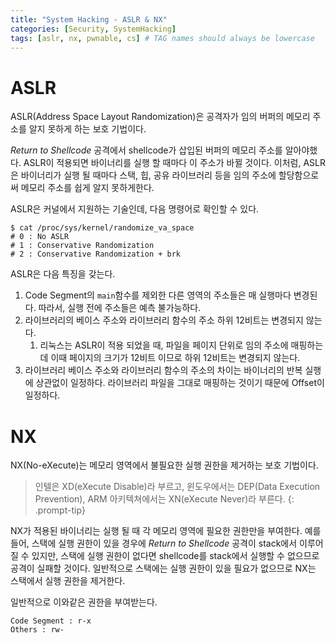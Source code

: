 ```yaml
---
title: "System Hacking - ASLR & NX"
categories: [Security, SystemHacking]
tags: [aslr, nx, pwnable, cs] # TAG names should always be lowercase
---
```


# ASLR
ASLR(Address Space Layout Randomization)은 공격자가 임의 버퍼의 메모리 주소를 알지 못하게 하는 보호 기법이다. 

*Return to Shellcode* 공격에서 shellcode가 삽입된 버퍼의 메모리 주소를 알아야했다. ASLR이 적용되면 바이너리를 실행 할 때마다 이 주소가 바뀔 것이다. 이처럼, ASLR은 바이너리가 실행 될 때마다 스택, 힙, 공유 라이브러리 등을 임의 주소에 할당함으로써 메모리 주소를 쉽게 알지 못하게한다.

ASLR은 커널에서 지원하는 기술인데, 다음 명령어로 확인할 수 있다.
```shell
$ cat /proc/sys/kernel/randomize_va_space
# 0 : No ASLR
# 1 : Conservative Randomization
# 2 : Conservative Randomization + brk
```

ASLR은 다음 특징을 갖는다.
1. Code Segment의 `main`함수를 제외한 다른 영역의 주소들은 매 실행마다 변경된다. 따라서, 실행 전에 주소들은 예측 불가능하다.
2. 라이브러리의 베이스 주소와 라이브러리 함수의 주소 하위 12비트는 변경되지 않는다. 
   1. 리눅스는 ASLR이 적용 되었을 때, 파일을 페이지 단위로 임의 주소에 매핑하는데 이때 페이지의 크기가 12비트 이므로 하위 12비트는 변경되지 않는다.
3. 라이브러리 베이스 주소와 라이브러리 함수의 주소의 차이는 바이너리의 반복 실행에 상관없이 일정하다. 라이브러리 파일을 그대로 매핑하는 것이기 때문에 Offset이 일정하다.



# NX
NX(No-eXecute)는 메모리 영역에서 불필요한 실행 권한을 제거하는 보호 기법이다.

> 인텔은 XD(eXecute Disable)라 부르고, 윈도우에서는 DEP(Data Execution Prevention), ARM 아키텍쳐에서는 XN(eXecute Never)라 부른다.
{: .prompt-tip}

NX가 적용된 바이너리는 실행 될 때 각 메모리 영역에 필요한 권한만을 부여한다. 예를들어, 스택에 실행 권한이 있을 경우에 *Return to Shellcode* 공격이 stack에서 이루어 질 수 있지만, 스택에 실행 권한이 없다면 shellcode를 stack에서 실행할 수 없으므로 공격이 실패할 것이다. 일반적으로 스택에는 실행 권한이 있을 필요가 없으므로 NX는 스택에서 실행 권한을 제거한다.

일반적으로 이와같은 권한을 부여받는다.
```
Code Segment : r-x
Others : rw-
```
